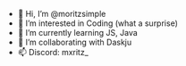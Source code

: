 - 👋 Hi, I’m @moritzsimple
- 👀 I’m interested in Coding (what a surprise)
- 🌱 I’m currently learning JS, Java
- 💞️ I’m collaborating with Daskju
- 📫 Discord: mxritz_

<!---
moritzsimple/moritzsimple is a ✨ special ✨ repository because its `README.md` (this file) appears on your GitHub profile.
You can click the Preview link to take a look at your changes.
--->
